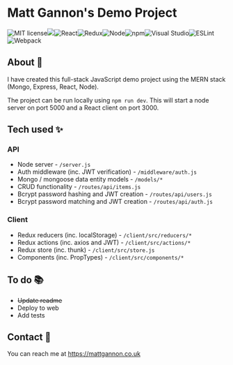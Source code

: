 # Matt Gannon's Demo Project

![MIT license](https://img.shields.io/github/license/Naereen/StrapDown.js.svg)![](https://badges.aleen42.com/src/javascript.svg)![React](https://badges.aleen42.com/src/react.svg)![Redux](https://badges.aleen42.com/src/redux.svg)![Node](https://badges.aleen42.com/src/node.svg)![npm](https://badges.aleen42.com/src/npm.svg)![Visual Studio](https://badges.aleen42.com/src/visual_studio.svg)![ESLint](https://badges.aleen42.com/src/eslint.svg)![Webpack](https://badges.aleen42.com/src/webpack.svg)

## About 📝

I have created this full-stack JavaScript demo project using the MERN stack (Mongo, Express, React, Node).

The project can be run locally using `npm run dev`. This will start a node server on port 5000 and a React client on port 3000.

## Tech used ✨

### API

- Node server - `/server.js`
- Auth middleware (inc. JWT verification) - `/middleware/auth.js`
- Mongo / mongoose data entity models - `/models/*`
- CRUD functionality - `/routes/api/items.js`
- Bcrypt password hashing and JWT creation - `/routes/api/users.js`
- Bcrypt password matching and JWT creation - `/routes/api/auth.js`

### Client

- Redux reducers (inc. localStorage) - `/client/src/reducers/*`
- Redux actions (inc. axios and JWT) - `/client/src/actions/*`
- Redux store (inc. thunk) - `/client/src/store.js`
- Components (inc. PropTypes) - `/client/src/components/*`

## To do 📚

- <del>Update readme</del>
- Deploy to web
- Add tests

## Contact 🚀

You can reach me at https://mattgannon.co.uk
